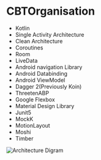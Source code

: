 # CBTOrganisation

* Kotlin
* Single Activity Architecture
* Clean Architecture
* Coroutines
* Room
* LiveData
* Android navigation Library
* Android Databinding
* Android ViewModel
* Dagger 2(Previously Koin)
* ThreetenABP
* Google Flexbox
* Material Design Library
* Junit5
* MockK
* MotionLayout
* Moshi
* Timber

![Architecture Digram](https://github.com/k1555253/CBTOganisation/blob/master/Android%20App%20Architecture%20Digram.JPG)

